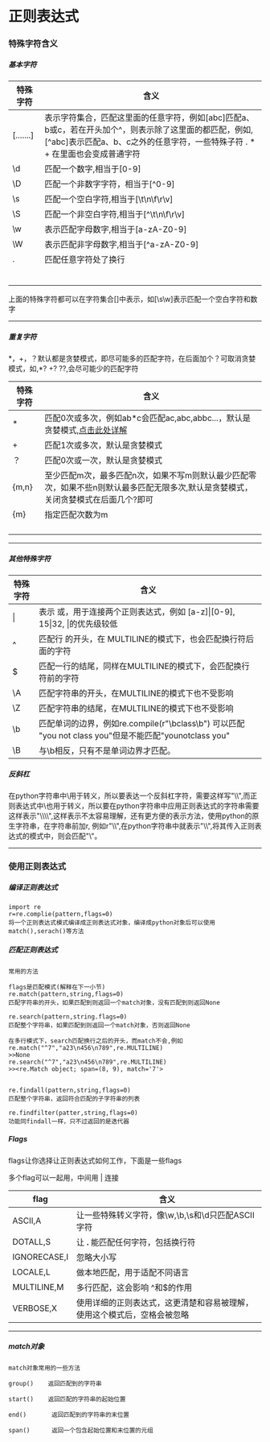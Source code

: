 # 正则表达式

### 特殊字符含义

##### 基本字符

| 特殊字符  | 含义                                                         |
| --------- | ------------------------------------------------------------ |
| [.......] | 表示字符集合，匹配这里面的任意字符，例如[abc]匹配a、b或c，若在开头加个^，则表示除了这里面的都匹配，例如,\[^abc\]表示匹配a、b、c之外的任意字符，一些特殊子符 . * + 在里面也会变成普通字符 |
| \d        | 匹配一个数字,相当于[0-9]                                     |
| \D        | 匹配一个非数字字符，相当于\[^0-9\]                           |
| \s        | 匹配一个空白字符,相当于[\t\n\f\r\v]                          |
| \S        | 匹配一个非空白字符,相当于\[^\t\n\f\r\v\]                     |
| \w        | 表示匹配字母数字,相当于[a-zA-Z0-9]                           |
| \W        | 表示匹配非字母数字,相当于\[^a-zA-Z0-9\]                      |
| .         | 匹配任意字符处了换行                                         |
|           |                                                              |
|           |                                                              |
|           |                                                              |
|           |                                                              |
|           |                                                              |
|           |                                                              |

上面的特殊字符都可以在字符集合[]中表示，如[\s\w]表示匹配一个空白字符和数字

------

##### 重复字符

*，+，？默认都是贪婪模式，即尽可能多的匹配字符，在后面加个？可取消贪婪模式，如,\*?  +?   ??,会尽可能少的匹配字符

| 特殊字符 | 含义                                                         |
| -------- | ------------------------------------------------------------ |
| *        | 匹配0次或多次，例如ab*c会匹配ac,abc,abbc...，默认是贪婪模式,[点击此处详解](https://docs.python.org/3.8/howto/regex.html?highlight=regex) |
| +        | 匹配1次或多次，默认是贪婪模式                                |
| ？       | 匹配0次或一次，默认是贪婪模式                                |
| {m,n}    | 至少匹配m次，最多匹配n次，如果不写m则默认最少匹配零次，如果不些n则默认最多匹配无限多次,默认是贪婪模式，关闭贪婪模式在后面几个?即可 |
| {m}      | 指定匹配次数为m                                              |
|          |                                                              |
|          |                                                              |
|          |                                                              |
|          |                                                              |

------

##### 其他特殊字符

| 特殊字符 | 含义                                                         |
| -------- | ------------------------------------------------------------ |
| \|       | 表示 或，用于连接两个正则表达式，例如 [a-z]\|[0-9], 15\|32,   \|的优先级较低 |
| ^        | 匹配行 的开头，在 MULTILINE的模式下，也会匹配换行符后面的字符 |
| $        | 匹配一行的结尾，同样在MULTILINE的模式下，会匹配换行符前的字符 |
| \A       | 匹配字符串的开头，在MULTILINE的模式下也不受影响              |
| \Z       | 匹配字符串的结尾，在MULTILINE的模式下也不受影响              |
| \b       | 匹配单词的边界，例如re.compile(r"\bclass\b")  可以匹配 "you not class you"但是不能匹配"younotclass you" |
| \B       | 与\b相反，只有不是单词边界才匹配。                           |

##### 反斜杠

在python字符串中\用于转义，所以要表达一个反斜杠字符，需要这样写"\\\\",而正则表达式中\也用于转义，所以要在python字符串中应用正则表达式的字符串需要这样表示"\\\\\\\\",这样表示不太容易理解，还有更方便的表示方法，使用python的原生字符串，在字符串前加r,  例如r"\\\\",在python字符串中就表示"\\\\",将其传入正则表达式的模式中，则会匹配"\\"。

------



### 使用正则表达式

##### 编译正则表达式

```
import re
r=re.complie(pattern,flags=0)
将一个正则表达式模式编译成正则表达式对象，编译成python对象后可以使用match(),serach()等方法

```

##### 匹配正则表达式

```
常用的方法

flags是匹配模式(解释在下一小节)
re.match(pattern,string,flags=0)
匹配字符串的开头，如果匹配到则返回一个match对象，没有匹配到则返回None

re.search(pattern,string.flags=0)
匹配整个字符串，如果匹配到则返回一个match对象，否则返回None

在多行模式下，search匹配换行之后的开头，而match不会,例如
re.match("^7","a23\n456\n789",re.MULTILINE)
>>None
re.search("^7","a23\n456\n789",re.MULTILINE)
>><re.Match object; span=(8, 9), match='7'>


re.findall(pattern,string,flags=0)
匹配整个字符串，返回符合匹配的子字符串的列表

re.findfilter(patter,string,flags=0)
功能同findall一样，只不过返回的是迭代器

```

##### Flags

flags让你选择让正则表达式如何工作，下面是一些flags

多个flag可以一起用，中间用 | 连接

| flag         | 含义                                                         |
| ------------ | ------------------------------------------------------------ |
| ASCII,A      | 让一些特殊转义字符，像\w,\b,\s和\d只匹配ASCII字符            |
| DOTALL,S     | 让 **.** 能匹配任何字符，包括换行符                          |
| IGNORECASE,I | 忽略大小写                                                   |
| LOCALE,L     | 做本地匹配，用于适配不同语言                                 |
| MULTILINE,M  | 多行匹配，这会影响  ^和$的作用                               |
| VERBOSE,X    | 使用详细的正则表达式，这更清楚和容易被理解，使用这个模式后，空格会被忽略 |



------

##### match对象

```
match对象常用的一些方法

group()    返回匹配到的字符串

start()    返回匹配的字符串的起始位置

end()		返回匹配到的字符串的末位置

span()		返回一个包含起始位置和末位置的元组
```

